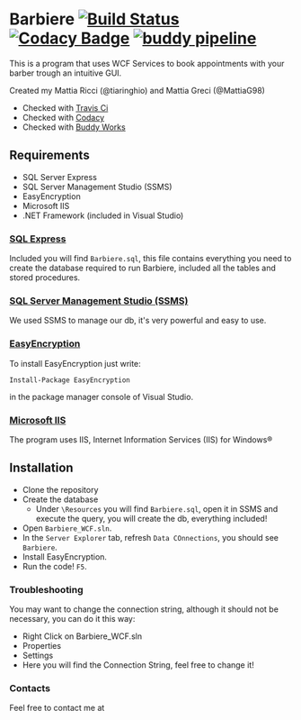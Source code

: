 # Barbiere [![Build Status](https://travis-ci.org/tiaringhio/Barbiere_WCF.svg?branch=master)](https://travis-ci.org/tiaringhio/Barbiere_WCF) [![Codacy Badge](https://api.codacy.com/project/badge/Grade/33ce920e933a454488a97253412cf862)](https://www.codacy.com/manual/tiaringhio/Barbiere_WCF?utm_source=github.com&amp;utm_medium=referral&amp;utm_content=tiaringhio/Barbiere_WCF&amp;utm_campaign=Badge_Grade) [![buddy pipeline](https://app.buddy.works/mattiaricci000/barbiere-wcf/pipelines/pipeline/209265/badge.svg?token=b352d09ea8d3f10aca20d9070ee6d9924cae29eb7626929fbee30959f5a9844a "buddy pipeline")](https://app.buddy.works/mattiaricci000/barbiere-wcf/pipelines/pipeline/209265)
 This is a program that uses WCF Services to book appointments with your barber trough an intuitive GUI.
 
 Created my Mattia Ricci (@tiaringhio) and Mattia Greci (@MattiaG98)
 
 - Checked with [Travis Ci](https://travis-ci.org/)
 - Checked with [Codacy](https://app.codacy.com)
 - Checked with [Buddy Works](https://buddy.works)
 
## Requirements
- SQL Server Express
- SQL Server Management Studio (SSMS)
- EasyEncryption
- Microsoft IIS
- .NET Framework (included in Visual Studio)

### [SQL Express](https://www.microsoft.com/en-us/sql-server/sql-server-editions-express)
Included you will find  `Barbiere.sql`, this file contains everything you need  to create the database required to run Barbiere, included all the tables and stored procedures.

### [SQL Server Management Studio (SSMS)](https://docs.microsoft.com/en-us/sql/ssms/download-sql-server-management-studio-ssms?view=sql-server-2017)
We used SSMS to manage our db, it's very powerful and easy to use.

### [EasyEncryption](https://github.com/polischuk/EasyEncryption)
 To install EasyEncryption just write:
 
 `Install-Package EasyEncryption`
 
 in the package manager console of Visual Studio.
 
 ### [Microsoft IIS](https://www.iis.net/)

The program uses IIS, Internet Information Services (IIS) for Windows®

## Installation

- Clone the repository
- Create the database
  - Under `\Resources` you will find `Barbiere.sql`, open it in SSMS and execute the query, you will create the db, everything included!
- Open `Barbiere_WCF.sln`.
- In the `Server Explorer` tab, refresh `Data COnnections`, you should see `Barbiere`.
- Install EasyEncryption.
- Run the code! `F5`.

### Troubleshooting

You may want to change the connection string, although it should not be necessary, you can do it this way:
- Right Click on Barbiere_WCF.sln
- Properties
- Settings
- Here you will find the Connection String, feel free to change it!

### Contacts

Feel free to contact me at 
